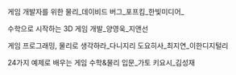 게임 개발자를 위한 물리_데이비드 버그_포프킴_한빛미디어_

수학으로 시작하는 3D 게임 개발_양영욱_지앤선

게임 프로그래밍, 물리로 생각하라\_다니지리 도요히사_최지연_이한디지털리

24가지 예제로 배우는 게임 수학&물리 입문_가토 키요시_김성재